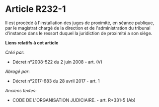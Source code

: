 # Article R232-1

Il est procédé à l'installation des juges de proximité, en séance publique, par le magistrat chargé de la direction et de
l'administration du tribunal d'instance dans le ressort duquel la juridiction de proximité a son siège.

**Liens relatifs à cet article**

_Créé par_:

  - Décret n°2008-522 du 2 juin 2008 - art. (V)

_Abrogé par_:

  - Décret n°2017-683 du 28 avril 2017 - art. 1

_Anciens textes_:

  - CODE DE L'ORGANISATION JUDICIAIRE. - art. R*331-5 (Ab)
